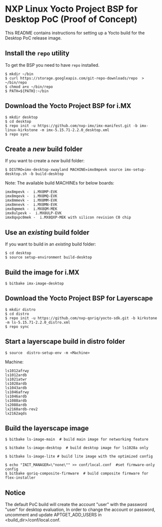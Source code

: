 NXP Linux Yocto Project BSP for Desktop PoC (Proof of Concept)
===============================================================

This README contains instructions for setting up a Yocto build
for the Desktop PoC release image.

Install the `repo` utility
--------------------------

To get the BSP you need to have `repo` installed.

```
$ mkdir ~/bin
$ curl https://storage.googleapis.com/git-repo-downloads/repo  > ~/bin/repo
$ chmod a+x ~/bin/repo
$ PATH=${PATH}:~/bin
```

Download the Yocto Project BSP for i.MX
------------------------------

```
$ mkdir desktop
$ cd desktop
$ repo init -u https://github.com/nxp-imx/imx-manifest.git -b imx-linux-kirkstone -m imx-5.15.71-2.2.0_desktop.xml
$ repo sync
```

Create a _new_ build folder
---------------------------

If you want to create a _new_ build folder:

```
$ DISTRO=imx-desktop-xwayland MACHINE=imx8mpevk source imx-setup-desktop.sh -b build-desktop
```

Note: The available build MACHINEs for below boards:

    imx8mpevk -  i.MX8MP-EVK
    imx8mqevk -  i.MX8MQ-EVK
    imx8mmevk -  i.MX8MM-EVK
    imx8mnevk -  i.MX8MN-EVK
    imx8qmmek -  i.MX8QM-MEK
    imx8ulpevk -  i.MX8ULP-EVK
    imx8qxpc0mek -  i.MX8QXP-MEK with silicon revision C0 chip

Use an _existing_ build folder
------------------------------

If you want to build in an _existing_ build folder:

```
$ cd desktop
$ source setup-environment build-desktop
```

Build the image for i.MX
---------------

```
$ bitbake imx-image-desktop
```


Download the Yocto Project BSP for Layerscape
------------------------------

```
$ mkdir distro
$ cd distro
$ repo init -u https://github.com/nxp-qoriq/yocto-sdk.git -b kirkstone -m ls-5.15.71-2.2.0_distro.xml
$ repo sync
```

Start a layerscape build in distro folder
------------------------------

```
$ source  distro-setup-env -m <Machine>
```

Machine:

    ls1012afrwy
    ls1012ardb
    ls1021atwr
    ls1028ardb
    ls1043ardb
    ls1046afrwy
    ls1046ardb
    ls1088ardb
    ls2088ardb
    lx2160ardb-rev2
    lx2162aqds

Build the layerscape image
---------------

```
$ bitbake ls-image-main  # build main image for networking feature
```

```
$ bitbake ls-image-desktop  # build desktop image for ls1028a only
```

```
$ bitbake ls-image-lite # build lite image with the optimized config
```

```
$ echo "INIT_MANAGER=\"none\"" >> conf/local.conf  #set firmware-only config
$ bitbake qoriq-composite-firmware  # build composite firmware for flex-installer
```


Notice
---------------

The default PoC build will create the account "user" with the password "user" for desktop evaluation,
In order to change the account or password, uncomment and update APTGET_ADD_USERS in <build_dir>/conf/local.conf.
